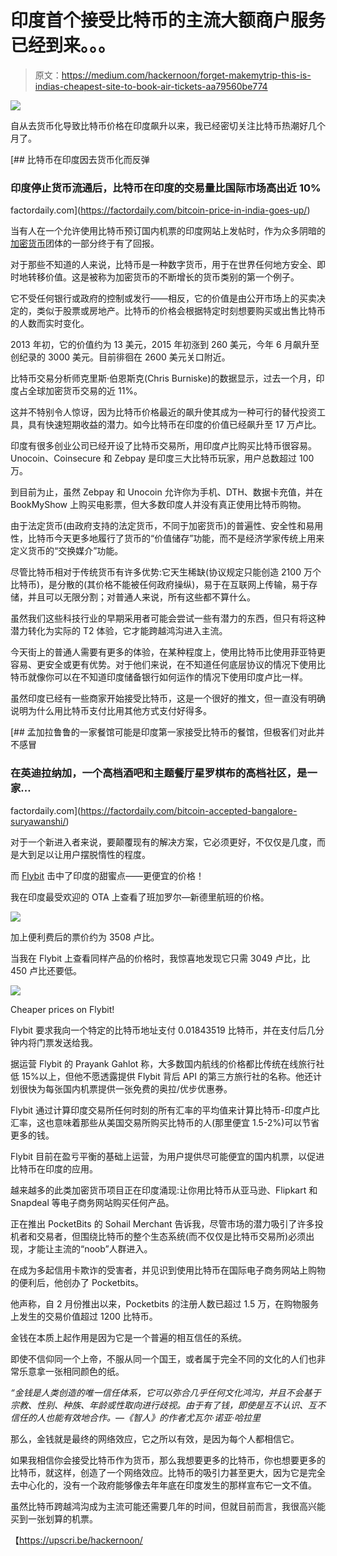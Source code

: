 # 印度首个接受比特币的主流大额商户服务已经到来。。。

> 原文：<https://medium.com/hackernoon/forget-makemytrip-this-is-indias-cheapest-site-to-book-air-tickets-aa79560be774>

![](img/bc88095fe703b36a486aa35a5d6fae75.png)

自从去货币化导致比特币价格在印度飙升以来，我已经密切关注比特币热潮好几个月了。

[](https://factordaily.com/bitcoin-price-in-india-goes-up/) [## 比特币在印度因去货币化而反弹

### 印度停止货币流通后，比特币在印度的交易量比国际市场高出近 10%

factordaily.com](https://factordaily.com/bitcoin-price-in-india-goes-up/) 

当有人在一个允许使用比特币预订国内机票的印度网站上发帖时，作为众多阴暗的[加密货币](https://hackernoon.com/tagged/cryptocurrency)团体的一部分终于有了回报。

对于那些不知道的人来说，比特币是一种数字货币，用于在世界任何地方安全、即时地转移价值。这是被称为加密货币的不断增长的货币类别的第一个例子。

它不受任何银行或政府的控制或发行——相反，它的价值是由公开市场上的买卖决定的，类似于股票或房地产。比特币的价格会根据特定时刻想要购买或出售比特币的人数而实时变化。

2013 年初，它的价值约为 13 美元，2015 年初涨到 260 美元，今年 6 月飙升至创纪录的 3000 美元。目前徘徊在 2600 美元关口附近。

比特币交易分析师克里斯·伯恩斯克(Chris Burniske)的数据显示，过去一个月，印度占全球加密货币交易的近 11%。

这并不特别令人惊讶，因为比特币价格最近的飙升使其成为一种可行的替代投资工具，具有快速短期收益的潜力。如今比特币在印度的价值已经飙升至 17 万卢比。

印度有很多创业公司已经开设了比特币交易所，用印度卢比购买比特币很容易。Unocoin、Coinsecure 和 Zebpay 是印度三大比特币玩家，用户总数超过 100 万。

到目前为止，虽然 Zebpay 和 Unocoin 允许你为手机、DTH、数据卡充值，并在 BookMyShow 上购买电影票，但大多数印度人并没有真正使用比特币购物。

由于法定货币(由政府支持的法定货币，不同于加密货币)的普遍性、安全性和易用性，比特币今天更多地履行了货币的“价值储存”功能，而不是经济学家传统上用来定义货币的“交换媒介”功能。

尽管比特币相对于传统货币有许多优势:它天生稀缺(协议规定只能创造 2100 万个比特币)，是分散的(其价格不能被任何政府操纵)，易于在互联网上传输，易于存储，并且可以无限分割；对普通人来说，所有这些都不算什么。

虽然我们这些科技行业的早期采用者可能会尝试一些有潜力的东西，但只有将这种潜力转化为实际的 T2 体验，它才能跨越鸿沟进入主流。

今天街上的普通人需要有更多的体验，在某种程度上，使用比特币比使用菲亚特更容易、更安全或更有优势。对于他们来说，在不知道任何底层协议的情况下使用比特币就像你可以在不知道印度储备银行如何运作的情况下使用印度卢比一样。

虽然印度已经有一些商家开始接受比特币，这是一个很好的推文，但一直没有明确说明为什么用比特币支付比用其他方式支付好得多。

[](https://factordaily.com/bitcoin-accepted-bangalore-suryawanshi/) [## 孟加拉鲁鲁的一家餐馆可能是印度第一家接受比特币的餐馆，但极客们对此并不感冒

### 在英迪拉纳加，一个高档酒吧和主题餐厅星罗棋布的高档社区，是一家…

factordaily.com](https://factordaily.com/bitcoin-accepted-bangalore-suryawanshi/) 

对于一个新进入者来说，要颠覆现有的解决方案，它必须更好，不仅仅是几度，而是大到足以让用户摆脱惰性的程度。

而 [Flybit](https://flybit.in/) 击中了印度的甜蜜点——更便宜的价格！

我在印度最受欢迎的 OTA 上查看了班加罗尔—新德里航班的价格。

![](img/f084a98ae98bdb273aac4ff160c086aa.png)

加上便利费后的票价约为 3508 卢比。

当我在 Flybit 上查看同样产品的价格时，我惊喜地发现它只需 3049 卢比，比 450 卢比还要低。

![](img/ba6ee3d56bb66dc173ade28fbd3be555.png)

Cheaper prices on Flybit!

Flybit 要求我向一个特定的比特币地址支付 0.01843519 比特币，并在支付后几分钟内将门票发送给我。

据运营 Flybit 的 Prayank Gahlot 称，大多数国内航线的价格都比传统在线旅行社低 15%以上，但他不愿透露提供 Flybit 背后 API 的第三方旅行社的名称。他还计划很快为每张国内机票提供一张免费的奥拉/优步优惠券。

Flybit 通过计算印度交易所任何时刻的所有汇率的平均值来计算比特币-印度卢比汇率，这也意味着那些从美国交易所购买比特币的人(那里便宜 1.5-2%)可以节省更多的钱。

Flybit 目前在盈亏平衡的基础上运营，为用户提供尽可能便宜的国内机票，以促进比特币在印度的应用。

越来越多的此类加密货币项目正在印度涌现:让你用比特币从亚马逊、Flipkart 和 Snapdeal 等电子商务网站购买任何产品。

正在推出 PocketBits 的 Sohail Merchant 告诉我，尽管市场的潜力吸引了许多投机者和交易者，但围绕比特币的整个生态系统(而不仅仅是比特币交易所)必须出现，才能让主流的“noob”人群进入。

在成为多起信用卡欺诈的受害者，并见识到使用比特币在国际电子商务网站上购物的便利后，他创办了 Pocketbits。

他声称，自 2 月份推出以来，Pocketbits 的注册人数已超过 1.5 万，在购物服务上发生的交易价值超过 1200 比特币。

金钱在本质上起作用是因为它是一个普遍的相互信任的系统。

即使不信仰同一个上帝，不服从同一个国王，或者属于完全不同的文化的人们也非常乐意拿一张相同颜色的纸。

*“金钱是人类创造的唯一信任体系，它可以弥合几乎任何文化鸿沟，并且不会基于宗教、性别、种族、年龄或性取向进行歧视。由于有了钱，即使是互不认识、互不信任的人也能有效地合作。—《智人》的作者尤瓦尔·诺亚·哈拉里*

那么，金钱就是最终的网络效应，它之所以有效，是因为每个人都相信它。

如果我相信你会接受比特币作为货币，那么我想要更多的比特币，你也想要更多的比特币，就这样，创造了一个网络效应。比特币的吸引力甚至更大，因为它是完全去中心化的，没有一个政府能够像去年年底在印度发生的那样宣布它一文不值。

虽然比特币跨越鸿沟成为主流可能还需要几年的时间，但就目前而言，我很高兴能买到一张划算的机票。

【https://upscri.be/hackernoon/ 